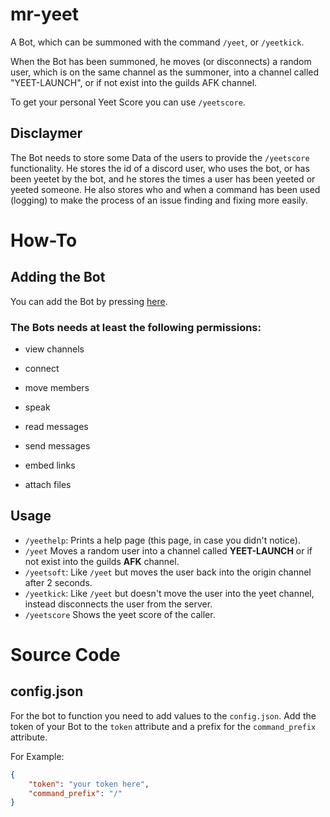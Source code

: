 # mr-yeet
A Bot, which can be summoned with the command `/yeet`, or `/yeetkick`.

When the Bot has been summoned, he moves (or disconnects) a random user, which is on the same channel as the summoner, into a channel called "YEET-LAUNCH", or if not exist into the guilds AFK channel.

To get your personal Yeet Score you can use `/yeetscore`.

## Disclaymer
The Bot needs to store some Data of the users to provide the `/yeetscore` functionality. He stores the id of a discord user, who uses the bot, or has been yeetet by the bot, and he stores the times a user has been yeeted or yeeted someone.
He also stores who and when a command has been used (logging) to make the process of an issue finding and fixing more easily.


# How-To
## Adding the Bot
You can add the Bot by pressing [here](https://discord.com/oauth2/authorize?client_id=753719268021108796&scope=bot&permissions=19975168).

### The Bots needs at least the following permissions:
- view channels
- connect
- move members
- speak

- read messages
- send messages
- embed links
- attach files

## Usage
- `/yeethelp`: Prints a help page (this page, in case you didn't notice).
- `/yeet` Moves a random user into a channel called **YEET-LAUNCH** or if not exist into the guilds **AFK** channel.
- `/yeetsoft`: Like `/yeet` but moves the user back into the origin channel after 2 seconds.
- `/yeetkick`: Like `/yeet` but doesn't move the user into the yeet channel, instead disconnects the user from the server.
- `/yeetscore` Shows the yeet score of the caller.

# Source Code
## config.json
For the bot to function you need to add values to the `config.json`. Add the token of your Bot to the `token` attribute and a prefix for the `command_prefix` attribute.

For Example:
```json
{
    "token": "your token here",
    "command_prefix": "/"
}
```
